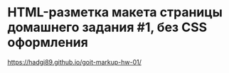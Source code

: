 # HTML-разметка макета страницы домашнего задания #1, без CSS оформления

https://hadgi89.github.io/goit-markup-hw-01/
